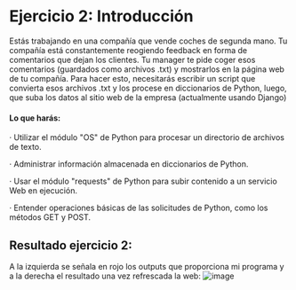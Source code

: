 # Ejercicio 2: Introducción

Estás trabajando en una compañía que vende coches de segunda mano. Tu compañía está constantemente reogiendo feedback en forma de comentarios que dejan los clientes. Tu manager te pide coger esos comentarios (guardados como archivos .txt) y mostrarlos en la página web de tu compañía. Para hacer esto, necesitarás escribir un script que convierta esos archivos .txt y los procese en diccionarios de Python, luego, que suba los datos al sitio web de la empresa (actualmente usando Django)

#### Lo que harás:

· Utilizar el módulo "OS" de Python para procesar un directorio de archivos de texto.

· Administrar información almacenada en diccionarios de Python.

· Usar el módulo "requests" de Python para subir contenido a un servicio Web en ejecución.

· Entender operaciones básicas de las solicitudes de Python, como los métodos GET y POST.


## Resultado ejercicio 2:
A la izquierda se señala en rojo los outputs que proporciona mi programa y a la derecha el resultado una vez refrescada la web:
![image](https://github.com/user-attachments/assets/771a6fcd-2ab3-4d31-8e7a-46b012d91a11)
